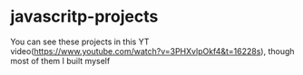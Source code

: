 # javascritp-projects
 You can see these projects in this YT video(https://www.youtube.com/watch?v=3PHXvlpOkf4&t=16228s), though most of them I built myself

